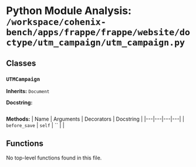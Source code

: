 # Python Module Analysis: `/workspace/cohenix-bench/apps/frappe/frappe/website/doctype/utm_campaign/utm_campaign.py`

## Classes

### `UTMCampaign`
**Inherits:** `Document`


**Docstring:**
```

```

**Methods:**
| Name | Arguments | Decorators | Docstring |
|---|---|---|---|
| `before_save` | `self` | `` |  |





## Functions

No top-level functions found in this file.
